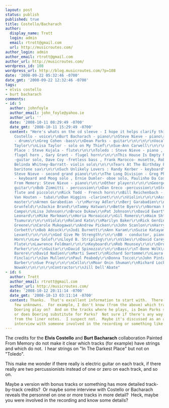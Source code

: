 ```yaml
---
layout: post
status: publish
published: true
title: Costello/Bacharach
author:
  display_name: Trott
  login: admin
  email: rtrott@gmail.com
  url: http://musicroutes.com/
author_login: admin
author_email: rtrott@gmail.com
author_url: http://musicroutes.com/
wordpress_id: 108
wordpress_url: http://blog.musicroutes.com/?p=108
date: '2008-09-22 05:32:46 -0700'
date_gmt: '2008-09-22 12:32:46 -0700'
tags:
- elvis costello
- burt bacharach
comments:
- id: 5
  author: johnfoyle
  author_email: john_foyle@yahoo.ie
  author_url: ''
  date: '2008-10-11 08:29:49 -0700'
  date_gmt: '2008-10-11 15:29:49 -0700'
  content: "Here's whats on the cd sleeve - I hope it helps clarify things. \r\n\r\nElvis
    Costello - voice\r\nBurt Bacharach - piano\r\nSteve Nieve - piano\r\nJim Keltner
    - drums\r\nGreg Cohen -bass\r\nDean Parks - guitar\r\n\r\n\r\nVocal group\r\nDonna
    Taylor\r\nLisa Taylor - solo on My Thief\r\nSue-Ann Carwell\r\n\r\nIn The Darkest
    Place : Steve Kujala - flute\r\n\r\nToledo : Steve Nieve - piano , Jerry Hey -
    flugel horn , Gary Grant - flugel horn\r\n\r\nThis House Is Empty Now: Dean Parks
    -guitar solo, Dave Coy -fretless bass , Frank Marocco- musette, Rob Schrock-keyboards,
    Belinda Whitney-Barratt- violin solo\r\n\r\nTears At The Birthday Party: Dan Higgins-
    baritone sax\r\n\r\nSuch Unlikely Lovers : Randy Kerber - keyboard\r\n\r\nMy Thief:
    Steve Nieve - second grand piano\r\n\r\nThe Long Division - Greg Phillinganes
    - keyboard and Moog solo , Ernie Dumler- oboe solo, Paulinho Da Costa - percussion\r\n\r\nPainted
    From Memory: Steve Nieve - piano\r\n\r\nOther players\r\n\r\nGeorge Doering -
    guitar\r\nBob Zimmitti - percussion\r\nDan Greco -percussion\r\nSteve Kujala -
    flute and piccolo\r\nRick Todd - French horn\r\nBill Reichenbach - trombone\r\nJohn
    Van Houten - tuba\r\nDan Higgins -clarinet\r\n\r\nViolin\r\n\r\nAss Drori - concert
    master\r\nArmen Garabedian -\r\nMurray Adler\r\nBerj Garabadien\r\nRichard Altenbach\r\nAlan
    Grunfeld\r\nJackie Brand\r\nTammy Hatwan\r\nBette Byers\r\nNorman Hughes\r\nDarius
    Campo\r\nLisa Johnson\r\nBruce Dukow\r\nPat Johnson\r\nDavid Ewart\r\nKaren Jones\r\nBrian
    Leonard\r\nMike Markman\r\nHoria Moroaica\r\nGil Romero\r\nHaim Shtrum\r\nMari
    Tsumura\r\n\r\nViola\r\nRoland Kato\r\nMarilyn Baker\r\nRick Gerding\r\nKeith
    Greene\r\nCarole Mukogawa\r\nAndrew Picken\r\nJohn Scanlon\r\nHarry Shirinian\r\n\r\nCello\r\nLarry
    Corbett\r\nBob Adcock\r\nJodi Burnett\r\nAnn Karam\r\nSuzie Katayama\r\n\r\nHarp\r\nGayle
    Levant\r\n\r\n\r\nGod Give Me Strength\r\n\r\nBB - conductor, piano\r\n\r\nFlugel
    Horn\r\nLew Solof\r\nLloyd B. Stripling\r\n\r\nVibes\r\nDavid Carey\r\n\r\n\r\nAlto
    Flute\r\nLawrence Feldman\r\n\r\nKeyboard\r\nRob Mounsey\r\n\r\nDrums\r\nChris
    Parker\r\n\r\nGuitar\r\nDavid Spinozza\r\n\r\nBass\r\nT-Bone Wolk\r\n\r\nViolin\r\nElona
    Barere\r\nDavid Nadien\r\nMarti Sweet\r\nRichard Sortomme\r\nLaura Seaton\r\nBarry
    Finclair\r\nJan Mullen\r\nPaul Peabody\r\nDonna Tocco\r\nJohn Pintaville\r\n\r\nViola\r\nJulien
    Barber\r\nSue Pray\r\n\r\nCello\r\nMoar Onin Shuman\r\nRichard Locker\r\n\r\nCopyist\r\nRobert
    Nowak\r\n\r\n\r\nContractor\r\nJill Dell'Abate"
- id: 6
  author: Trott
  author_email: rtrott@gmail.com
  author_url: http://musicroutes.com/
  date: '2008-10-12 20:11:14 -0700'
  date_gmt: '2008-10-13 03:11:14 -0700'
  content: Thanks.  That's excellent information to start with.  There are still a
    few unknowns.  For example, I don't know (from the above) which tracks George
    Doering play on?  And on the tracks where he plays, is Dean Parks still playing
    or does Doering substitute for Parks?  Not sure if there's any way to get that
    from the liner notes.  I suspect not.  Maybe it's discussed as an aside in a random
    interview with someone involved in the recording or something like that?
---
```

<p>The credits for the <strong>Elvis Costello</strong> and <strong>Burt Bacharach</strong> collaboration Painted From Memory do not make it clear which tracks (for example) have strings and which do not.  I hear strings on "In The Darkest Place" but not on "Toledo".</p>
<p>This make me wonder if there really is electric guitar on each track, if there really are two percussionists instead of one or zero on each track, and so on.</p>
<p>Maybe a version with bonus tracks or something has more detailed track-by-track credits?  Or maybe some interview with Costello or Bacharach reveals the personnel on one or more tracks in more detail?  Heck, maybe you were involved in the recording and know some details?</p>
